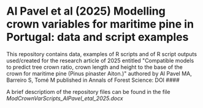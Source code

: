# Al Pavel et al (2025) Modelling crown variables for maritime pine in Portugal: data and script examples

This repository contains data, examples of R scripts and of R script outputs used/created for the research article of 2025 entitled "Compatible models to predict tree crown ratio, crown length and height to the base of the crown for maritime pine (Pinus pinaster Aiton.)" authored by Al Pavel MA, Barreiro S, Tomé M  published in Annals of Forest Science: DOI ####

A brief descriptiom of the repository files can be found in the file *ModCrownVarScripts_AlPavel_etal_2025.docx*


